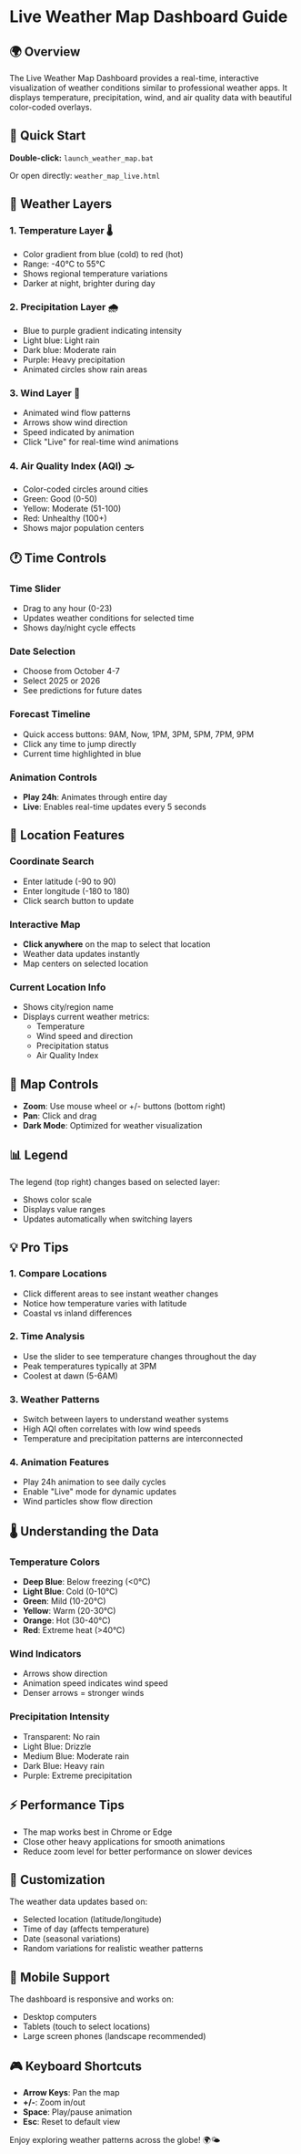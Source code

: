 # Live Weather Map Dashboard Guide

## 🌍 Overview

The Live Weather Map Dashboard provides a real-time, interactive visualization of weather conditions similar to professional weather apps. It displays temperature, precipitation, wind, and air quality data with beautiful color-coded overlays.

## 🚀 Quick Start

**Double-click:** `launch_weather_map.bat`

Or open directly: `weather_map_live.html`

## 🎨 Weather Layers

### 1. **Temperature Layer** 🌡️
- Color gradient from blue (cold) to red (hot)
- Range: -40°C to 55°C
- Shows regional temperature variations
- Darker at night, brighter during day

### 2. **Precipitation Layer** 🌧️
- Blue to purple gradient indicating intensity
- Light blue: Light rain
- Dark blue: Moderate rain
- Purple: Heavy precipitation
- Animated circles show rain areas

### 3. **Wind Layer** 💨
- Animated wind flow patterns
- Arrows show wind direction
- Speed indicated by animation
- Click "Live" for real-time wind animations

### 4. **Air Quality Index (AQI)** 🌫️
- Color-coded circles around cities
- Green: Good (0-50)
- Yellow: Moderate (51-100)
- Red: Unhealthy (100+)
- Shows major population centers

## 🕐 Time Controls

### Time Slider
- Drag to any hour (0-23)
- Updates weather conditions for selected time
- Shows day/night cycle effects

### Date Selection
- Choose from October 4-7
- Select 2025 or 2026
- See predictions for future dates

### Forecast Timeline
- Quick access buttons: 9AM, Now, 1PM, 3PM, 5PM, 7PM, 9PM
- Click any time to jump directly
- Current time highlighted in blue

### Animation Controls
- **Play 24h**: Animates through entire day
- **Live**: Enables real-time updates every 5 seconds

## 📍 Location Features

### Coordinate Search
- Enter latitude (-90 to 90)
- Enter longitude (-180 to 180)
- Click search button to update

### Interactive Map
- **Click anywhere** on the map to select that location
- Weather data updates instantly
- Map centers on selected location

### Current Location Info
- Shows city/region name
- Displays current weather metrics:
  - Temperature
  - Wind speed and direction
  - Precipitation status
  - Air Quality Index

## 🎯 Map Controls

- **Zoom**: Use mouse wheel or +/- buttons (bottom right)
- **Pan**: Click and drag
- **Dark Mode**: Optimized for weather visualization

## 📊 Legend

The legend (top right) changes based on selected layer:
- Shows color scale
- Displays value ranges
- Updates automatically when switching layers

## 💡 Pro Tips

### 1. **Compare Locations**
- Click different areas to see instant weather changes
- Notice how temperature varies with latitude
- Coastal vs inland differences

### 2. **Time Analysis**
- Use the slider to see temperature changes throughout the day
- Peak temperatures typically at 3PM
- Coolest at dawn (5-6AM)

### 3. **Weather Patterns**
- Switch between layers to understand weather systems
- High AQI often correlates with low wind speeds
- Temperature and precipitation patterns are interconnected

### 4. **Animation Features**
- Play 24h animation to see daily cycles
- Enable "Live" mode for dynamic updates
- Wind particles show flow direction

## 🌡️ Understanding the Data

### Temperature Colors
- **Deep Blue**: Below freezing (<0°C)
- **Light Blue**: Cold (0-10°C)
- **Green**: Mild (10-20°C)
- **Yellow**: Warm (20-30°C)
- **Orange**: Hot (30-40°C)
- **Red**: Extreme heat (>40°C)

### Wind Indicators
- Arrows show direction
- Animation speed indicates wind speed
- Denser arrows = stronger winds

### Precipitation Intensity
- Transparent: No rain
- Light Blue: Drizzle
- Medium Blue: Moderate rain
- Dark Blue: Heavy rain
- Purple: Extreme precipitation

## ⚡ Performance Tips

- The map works best in Chrome or Edge
- Close other heavy applications for smooth animations
- Reduce zoom level for better performance on slower devices

## 🔧 Customization

The weather data updates based on:
- Selected location (latitude/longitude)
- Time of day (affects temperature)
- Date (seasonal variations)
- Random variations for realistic weather patterns

## 📱 Mobile Support

The dashboard is responsive and works on:
- Desktop computers
- Tablets (touch to select locations)
- Large screen phones (landscape recommended)

## 🎮 Keyboard Shortcuts

- **Arrow Keys**: Pan the map
- **+/-**: Zoom in/out
- **Space**: Play/pause animation
- **Esc**: Reset to default view

Enjoy exploring weather patterns across the globe! 🌍🌤️
